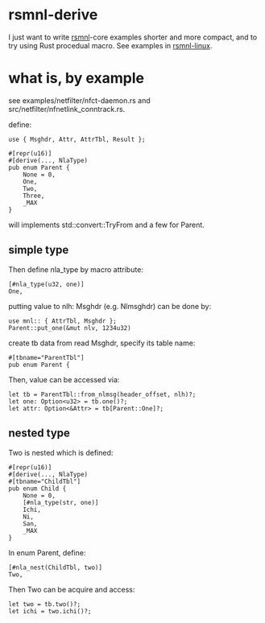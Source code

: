 rsmnl-derive
============

I just want to write [rsmnl](https://crates.io/crates/rsmnl)-core examples
shorter and more compact, and to try using Rust procedual macro. See examples in
[rsmnl-linux](https://crates.io/crates/rsmnl-linux).


what is, by example
===================

see examples/netfilter/nfct-daemon.rs and src/netfilter/nfnetlink_conntrack.rs.

define:

    use { Msghdr, Attr, AttrTbl, Result };

    #[repr(u16)]
    #[derive(..., NlaType)
    pub enum Parent {
        None = 0,
        One,
        Two,
        Three,
        _MAX
    }

will implements std::convert::TryFrom<u16> and a few for Parent.


simple type
-----------

Then define nla_type by macro attribute:

    [#nla_type(u32, one)]
    One,

putting value to nlh: Msghdr (e.g. Nlmsghdr) can be done by:

    use mnl:: { AttrTbl, Msghdr };
    Parent::put_one(&mut nlv, 1234u32)

create tb data from read Msghdr, specify its table name:

    #[tbname="ParentTbl"]
    pub enum Parent {

Then, value can be accessed via:

    let tb = ParentTbl::from_nlmsg(header_offset, nlh)?;
    let one: Option<u32> = tb.one()?;
    let attr: Option<&Attr> = tb[Parent::One]?;


nested type
-----------

Two is nested which is defined:

    #[repr(u16)]
    #[derive(..., NlaType)
    #[tbname="ChildTbl"]
    pub enum Child {
        None = 0,
        [#nla_type(str, one)]
        Ichi,
        Ni,
        San,
        _MAX
    }

In enum Parent, define:

    [#nla_nest(ChildTbl, two)]
    Two,

Then Two can be acquire and access:

    let two = tb.two()?;
    let ichi = two.ichi()?;
